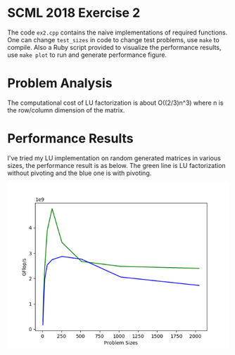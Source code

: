 SCML 2018 Exercise 2
====================

The code `ex2.cpp` contains the naive implementations of required functions.
One can change `test_sizes` in code to change test problems, use `make` to
compile. Also a Ruby script provided to visualize the performance results,
use `make plot` to run and generate performance figure.

Problem Analysis
====================

The computational cost of LU factorization is about O((2/3)n^3) where n is the
row/column dimension of the matrix.

Performance Results
====================

I've tried my LU implementation on random generated matrices in various sizes,
the performance result is as below. The green line is LU factorization without
pivoting and the blue one is with pivoting.

![GFlops/Size](ex2.png)

